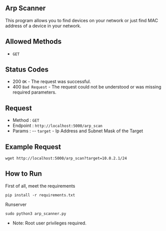 ## Arp Scanner
This program allows you to find devices on your network or just find MAC address of a device in your network.

## Allowed Methods
- ```GET```

## Status Codes
- 200 ```OK``` - The request was successful.
- 400 ```Bad Request``` - The request could not be understood or was missing required parameters.

## Request
- Method : ```GET```
- Endpoint : ```http://localhost:5000/arp_scan```
- Params : 
-- ```target``` - Ip Address and Subnet Mask of the Target

## Example Request
```
wget http://localhost:5000/arp_scan?target=10.0.2.1/24
```

## How to Run
First of all, meet the requirements
```
pip install -r requirements.txt
```
Runserver
```
sudo python3 arp_scanner.py
```
- Note: Root user privileges required.
